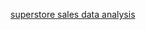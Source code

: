 [superstore sales data analysis](https://drive.google.com/file/d/1vRSWfatT7GTSE-JRL_jm-jmhPY7nieYg/view?usp=sharing)
